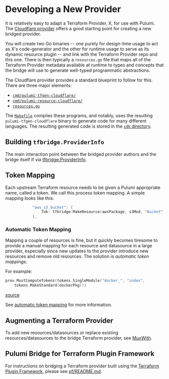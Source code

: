 # Developing a New Provider

It is relatively easy to adapt a Terraform Provider, X, for use with Pulumi.  The
[Cloudflare provider](https://github.com/pulumi/pulumi-cloudflare) offers a good starting
point for creating a new bridged provider.

You will create two Go binaries -- one purely for design-time usage to act as X's code-generator and the other for
runtime usage to serve as its dynamic resource plugin -- and link with the Terraform Provider repo and this one.
There is then typically a `resources.go` file that maps all of the Terraform Provider metadata available at runtime
to types and concepts that the bridge will use to generate well-typed programmatic abstractions.

The Cloudflare provider provides a standard blueprint to follow for this.  There are three major elements:

* [`cmd/pulumi-tfgen-cloudflare/`](https://github.com/pulumi/pulumi-cloudflare/tree/master/provider/cmd/pulumi-tfgen-cloudflare)
* [`cmd/pulumi-resource-cloudflare/`](https://github.com/pulumi/pulumi-cloudflare/tree/master/provider/cmd/pulumi-resource-cloudflare)
* [`resources.go`](https://github.com/pulumi/pulumi-cloudflare/blob/master/provider/resources.go)

The [`Makefile`](https://github.com/pulumi/pulumi-cloudflare/blob/master/Makefile) compiles these programs, and notably, uses
the resulting `pulumi-tfgen-cloudflare` binary to generate code for many different languages.  The resulting generated code is
stored in the [`sdk` directory](https://github.com/pulumi/pulumi-cloudflare/tree/master/sdk).


## Building `tfbridge.ProviderInfo`

The main interaction point between the bridged provider authors and the bridge itself if via [tfbridge.ProviderInfo](https://github.com/pulumi/pulumi-terraform-bridge/blob/5e17c6c7e2d877db7e1d9c0b953a06d3ecabbaea/pkg/tfbridge/info.go#L48). 


## Token Mapping

Each upstream Terraform resource needs to be given a Pulumi appropriate name, called a token. We call this process token mapping. A simple mapping looks like this:

```go
			"aws_s3_bucket": {
				Tok: tfbridge.MakeResource(awsPackage, s3Mod, "Bucket"),
			},
```
### Automatic Token Mapping

Mapping a couple of resources is fine, but it quickly becomes tiresome to provide a manual mapping for each resource and datasource in a large provider, especially since new updates to the provider introduce new resources and remove old resources. The solution is *automatic token mappings*. 

For example:

```go
prov.MustComputeTokens(tokens.SingleModule("docker_", "index",
	tokens.MakeStandard(dockerPkg)))
```

[source](https://github.com/pulumi/pulumi-docker/blob/014b3fa8b3d9369d4108e71006cf8d429c19bc13/provider/resources.go#L369-L371)

See [automatic token mapping](./automatic-token-mapping.md) for more information.

## Augmenting a Terraform Provider

To add new resources/datasources or replace existing resources/datasources to the bridge
Terraform provider, see [MuxWith](./muxwith.md).

## Pulumi Bridge for Terraform Plugin Framework

For instructions on bridging a Terraform provider built using the [Terraform Plugin
Framework](https://developer.hashicorp.com/terraform/plugin/framework), please see
[pf/README.md](../pf/README.md).
